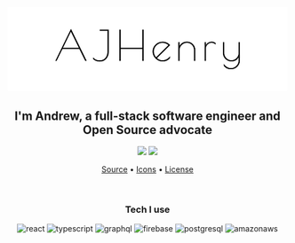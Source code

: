 <p align='center'>
  <img src='./resources/header.png' />
</p>

<h2 align='center'>I'm Andrew, a full-stack software engineer and Open Source advocate</h2>

<p align='center'>
<a href='https://gpvc.arturio.dev/AJHenry'><img src='https://gpvc.arturio.dev/AJHenry'/></a>
<a href='https://github.com/AJHenry'><img src='https://img.shields.io/github/followers/AJHenry?style=social'/></a>
</p>

<p align='center'>
  <a href='https://github.com/AJHenry/AJHenry/blob/master/README.md'>Source</a> •
  <a href='https://simpleicons.org/'>Icons</a> •
  <a href='https://github.com/AJHenry/AJHenry/blob/master/LICENSE'>License</a>
</p>

<br/>
<h3 align='center'>Tech I use</h3>
<p align='center'>

<img src='https://cdn.jsdelivr.net/npm/simple-icons@3.0.1/icons/react.svg' alt='react' width='70' height='60'/>

<img src='https://cdn.jsdelivr.net/npm/simple-icons@3.0.1/icons/typescript.svg' alt='typescript' width='70' height='60'/>

<img src='https://cdn.jsdelivr.net/npm/simple-icons@3.0.1/icons/graphql.svg' alt='graphql' width='70' height='60'/>

<img src='https://cdn.jsdelivr.net/npm/simple-icons@3.0.1/icons/firebase.svg' alt='firebase' width='70' height='60'/>

<img src='https://cdn.jsdelivr.net/npm/simple-icons@3.0.1/icons/postgresql.svg' alt='postgresql' width='70' height='60'/>

<img src='https://cdn.jsdelivr.net/npm/simple-icons@3.0.1/icons/amazonaws.svg' alt='amazonaws' width='70' height='60'/>
</p>